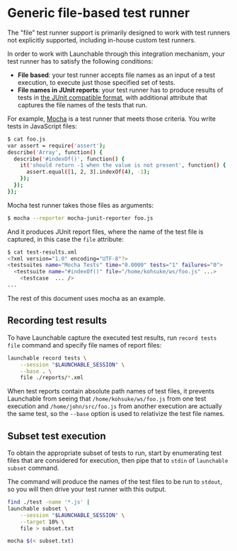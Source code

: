 # Generic file-based test runner

The "file" test runner support is primarily designed to work with test runners not explicitly supported,
including in-house custom test runners.

In order to work with Launchable through this integration mechanism, your test runner has to satisfy the following
conditions:

* **File based**: your test runner accepts file names as an input of a test execution, to execute just those
  specified set of tests.
* **File names in JUnit reports**: your test runner has to produce results of tests in
  [the JUnit compatible format](https://llg.cubic.org/docs/junit/), with additional attribute that captures
  the file names of the tests that run.

For example, [Mocha](https://mochajs.org/#getting-started) is a test runner that meets those criteria.
You write tests in JavaScript files:

```bash
$ cat foo.js
var assert = require('assert');
describe('Array', function() {
  describe('#indexOf()', function() {
    it('should return -1 when the value is not present', function() {
      assert.equal([1, 2, 3].indexOf(4), -1);
    });
  });
});
```

Mocha test runner takes those files as arguments:
```bash
$ mocha --reporter mocha-junit-reporter foo.js
```

And it produces JUnit report files, where the name of the test file is captured, in this case the `file` attribute:
```bash
$ cat test-results.xml
<?xml version="1.0" encoding="UTF-8"?>
<testsuites name="Mocha Tests" time="0.0000" tests="1" failures="0">
  <testsuite name="#indexOf()" file="/home/kohsuke/ws/foo.js" ...>
    <testcase  ... />
...
```

The rest of this document uses mocha as an example.

## Recording test results

To have Launchable capture the executed test results, run `record tests file` command and specify
file names of report files:

```bash
launchable record tests \
    --session "$LAUNCHABLE_SESSION" \
    --base . \
    file ./reports/*.xml
```

When test reports contain absolute path names of test files, it prevents Launchable from seeing
that `/home/kohsuke/ws/foo.js` from one test execution and `/home/john/src/foo.js` from another
execution are actually the same test, so the `--base` option is used to relativize the test file
names.  

## Subset test execution

To obtain the appropriate subset of tests to run, start by enumerating test files that are
considered for execution, then pipe that to `stdin` of `launchable subset` command.

The command will produce the names of the test files to be run to `stdout`, so you will
then drive your test runner with this output.

```bash
find ./test -name '*.js' | 
launchable subset \
    --session "$LAUNCHABLE_SESSION" \
    --target 10% \
    file > subset.txt

mocha $(< subset.txt)
```

